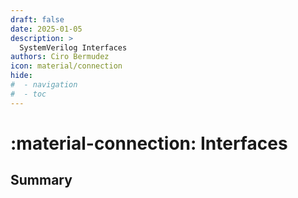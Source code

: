```yaml
---
draft: false
date: 2025-01-05
description: >
  SystemVerilog Interfaces
authors: Ciro Bermudez
icon: material/connection
hide: 
#  - navigation
#  - toc
---
```


# :material-connection: Interfaces

## Summary
